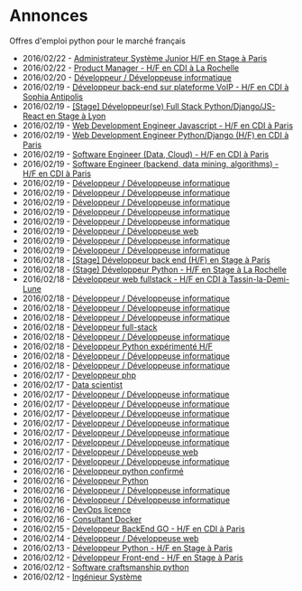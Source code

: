 # Annonces

Offres d'emploi python pour le marché français

* 2016/02/22 - [Administrateur Système Junior H/F en Stage à Paris](http://pyjobs.fr/job/1281/administrateur-systeme-junior-h-f-en-stage-a-paris "Administrateur Système Junior H/F en Stage à Paris")
* 2016/02/22 - [Product Manager - H/F en CDI à La Rochelle](http://pyjobs.fr/job/1280/product-manager-h-f-en-cdi-a-la-rochelle "Product Manager - H/F en CDI à La Rochelle")
* 2016/02/20 - [Développeur / Développeuse informatique](http://pyjobs.fr/job/1279/developpeur-developpeuse-informatique "Développeur / Développeuse informatique")
* 2016/02/19 - [Développeur back-end sur plateforme VoIP - H/F en CDI à Sophia Antipolis](http://pyjobs.fr/job/1278/developpeur-back-end-sur-plateforme-voip-h-f-en-cdi-a-sophia-antipolis "Développeur back-end sur plateforme VoIP - H/F en CDI à Sophia Antipolis")
* 2016/02/19 - [[Stage] Développeur(se) Full Stack Python/Django/JS-React en Stage à Lyon](http://pyjobs.fr/job/1206/stage-developpeur-se-full-stack-python-django-js-react-en-stage-a-lyon "[Stage] Développeur(se) Full Stack Python/Django/JS-React en Stage à Lyon")
* 2016/02/19 - [Web Development Engineer Javascript - H/F en CDI à Paris](http://pyjobs.fr/job/1197/web-development-engineer-javascript-h-f-en-cdi-a-paris "Web Development Engineer Javascript - H/F en CDI à Paris")
* 2016/02/19 - [Web Development Engineer Python/Django (H/F) en CDI à Paris](http://pyjobs.fr/job/1194/web-development-engineer-python-django-h-f-en-cdi-a-paris "Web Development Engineer Python/Django (H/F) en CDI à Paris")
* 2016/02/19 - [Software Engineer (Data, Cloud) - H/F en CDI à Paris](http://pyjobs.fr/job/1196/software-engineer-data-cloud-h-f-en-cdi-a-paris "Software Engineer (Data, Cloud) - H/F en CDI à Paris")
* 2016/02/19 - [Software Engineer (backend, data mining, algorithms) - H/F en CDI à Paris](http://pyjobs.fr/job/1195/software-engineer-backend-data-mining-algorithms-h-f-en-cdi-a-paris "Software Engineer (backend, data mining, algorithms) - H/F en CDI à Paris")
* 2016/02/19 - [Développeur / Développeuse informatique](http://pyjobs.fr/job/1275/developpeur-developpeuse-informatique "Développeur / Développeuse informatique")
* 2016/02/19 - [Développeur / Développeuse informatique](http://pyjobs.fr/job/1276/developpeur-developpeuse-informatique "Développeur / Développeuse informatique")
* 2016/02/19 - [Développeur / Développeuse informatique](http://pyjobs.fr/job/1257/developpeur-developpeuse-informatique "Développeur / Développeuse informatique")
* 2016/02/19 - [Développeur / Développeuse informatique](http://pyjobs.fr/job/1255/developpeur-developpeuse-informatique "Développeur / Développeuse informatique")
* 2016/02/19 - [Développeur / Développeuse informatique](http://pyjobs.fr/job/1274/developpeur-developpeuse-informatique "Développeur / Développeuse informatique")
* 2016/02/19 - [Développeur / Développeuse web](http://pyjobs.fr/job/1273/developpeur-developpeuse-web "Développeur / Développeuse web")
* 2016/02/19 - [Développeur / Développeuse informatique](http://pyjobs.fr/job/1253/developpeur-developpeuse-informatique "Développeur / Développeuse informatique")
* 2016/02/19 - [Développeur / Développeuse informatique](http://pyjobs.fr/job/1277/developpeur-developpeuse-informatique "Développeur / Développeuse informatique")
* 2016/02/18 - [[Stage] Développeur back end (H/F) en Stage à Paris](http://pyjobs.fr/job/1128/stage-developpeur-back-end-h-f-en-stage-a-paris "[Stage] Développeur back end (H/F) en Stage à Paris")
* 2016/02/18 - [(Stage) Développeur Python - H/F en Stage à La Rochelle](http://pyjobs.fr/job/1127/stage-developpeur-python-h-f-en-stage-a-la-rochelle "(Stage) Développeur Python - H/F en Stage à La Rochelle")
* 2016/02/18 - [Développeur web fullstack - H/F en CDI à Tassin-la-Demi-Lune](http://pyjobs.fr/job/1126/developpeur-web-fullstack-h-f-en-cdi-a-tassin-la-demi-lune "Développeur web fullstack - H/F en CDI à Tassin-la-Demi-Lune")
* 2016/02/18 - [Développeur / Développeuse informatique](http://pyjobs.fr/job/1261/developpeur-developpeuse-informatique "Développeur / Développeuse informatique")
* 2016/02/18 - [Développeur / Développeuse informatique](http://pyjobs.fr/job/1260/developpeur-developpeuse-informatique "Développeur / Développeuse informatique")
* 2016/02/18 - [Développeur / Développeuse informatique](http://pyjobs.fr/job/1262/developpeur-developpeuse-informatique "Développeur / Développeuse informatique")
* 2016/02/18 - [Développeur full-stack](http://pyjobs.fr/job/1200/developpeur-full-stack "Développeur full-stack")
* 2016/02/18 - [Développeur / Développeuse informatique](http://pyjobs.fr/job/1254/developpeur-developpeuse-informatique "Développeur / Développeuse informatique")
* 2016/02/18 - [Développeur Python expérimenté H/F](http://pyjobs.fr/job/1205/developpeur-python-experimente-h-f "Développeur Python expérimenté H/F")
* 2016/02/18 - [Développeur / Développeuse informatique](http://pyjobs.fr/job/1259/developpeur-developpeuse-informatique "Développeur / Développeuse informatique")
* 2016/02/18 - [Développeur / Développeuse informatique](http://pyjobs.fr/job/1256/developpeur-developpeuse-informatique "Développeur / Développeuse informatique")
* 2016/02/17 - [Developpeur php](http://pyjobs.fr/job/1129/developpeur-php "Developpeur php")
* 2016/02/17 - [Data scientist](http://pyjobs.fr/job/1134/data-scientist "Data scientist")
* 2016/02/17 - [Développeur / Développeuse informatique](http://pyjobs.fr/job/1267/developpeur-developpeuse-informatique "Développeur / Développeuse informatique")
* 2016/02/17 - [Développeur / Développeuse informatique](http://pyjobs.fr/job/1258/developpeur-developpeuse-informatique "Développeur / Développeuse informatique")
* 2016/02/17 - [Développeur / Développeuse informatique](http://pyjobs.fr/job/1263/developpeur-developpeuse-informatique "Développeur / Développeuse informatique")
* 2016/02/17 - [Développeur / Développeuse informatique](http://pyjobs.fr/job/1265/developpeur-developpeuse-informatique "Développeur / Développeuse informatique")
* 2016/02/17 - [Développeur / Développeuse informatique](http://pyjobs.fr/job/1272/developpeur-developpeuse-informatique "Développeur / Développeuse informatique")
* 2016/02/17 - [Développeur / Développeuse informatique](http://pyjobs.fr/job/1266/developpeur-developpeuse-informatique "Développeur / Développeuse informatique")
* 2016/02/17 - [Développeur / Développeuse web](http://pyjobs.fr/job/1271/developpeur-developpeuse-web "Développeur / Développeuse web")
* 2016/02/17 - [Développeur / Développeuse informatique](http://pyjobs.fr/job/1264/developpeur-developpeuse-informatique "Développeur / Développeuse informatique")
* 2016/02/16 - [Développeur python confirmé](http://pyjobs.fr/job/1133/developpeur-python-confirme "Développeur python confirmé")
* 2016/02/16 - [Développeur Python](http://pyjobs.fr/job/1204/developpeur-python "Développeur Python")
* 2016/02/16 - [Développeur / Développeuse informatique](http://pyjobs.fr/job/1269/developpeur-developpeuse-informatique "Développeur / Développeuse informatique")
* 2016/02/16 - [Développeur / Développeuse informatique](http://pyjobs.fr/job/1270/developpeur-developpeuse-informatique "Développeur / Développeuse informatique")
* 2016/02/16 - [DevOps licence](http://pyjobs.fr/job/1198/devops-licence "DevOps licence")
* 2016/02/16 - [Consultant Docker](http://pyjobs.fr/job/1199/consultant-docker "Consultant Docker")
* 2016/02/15 - [Développeur BackEnd GO - H/F en CDI à Paris](http://pyjobs.fr/job/1125/developpeur-backend-go-h-f-en-cdi-a-paris "Développeur BackEnd GO - H/F en CDI à Paris")
* 2016/02/14 - [Développeur / Développeuse web](http://pyjobs.fr/job/1268/developpeur-developpeuse-web "Développeur / Développeuse web")
* 2016/02/13 - [Développeur Python - H/F en Stage à Paris](http://pyjobs.fr/job/1124/developpeur-python-h-f-en-stage-a-paris "Développeur Python - H/F en Stage à Paris")
* 2016/02/12 - [Développeur Front-end - H/F en Stage à Paris](http://pyjobs.fr/job/1120/developpeur-front-end-h-f-en-stage-a-paris "Développeur Front-end - H/F en Stage à Paris")
* 2016/02/12 - [Software craftsmanship python](http://pyjobs.fr/job/1121/software-craftsmanship-python "Software craftsmanship python")
* 2016/02/12 - [Ingénieur Système](http://pyjobs.fr/job/1202/ingenieur-systeme "Ingénieur Système")

